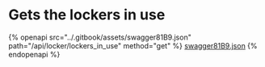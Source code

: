 # Gets the lockers in use

{% openapi src="../.gitbook/assets/swagger81B9.json" path="/api/locker/lockers_in_use" method="get" %}
[swagger81B9.json](../.gitbook/assets/swagger81B9.json)
{% endopenapi %}

